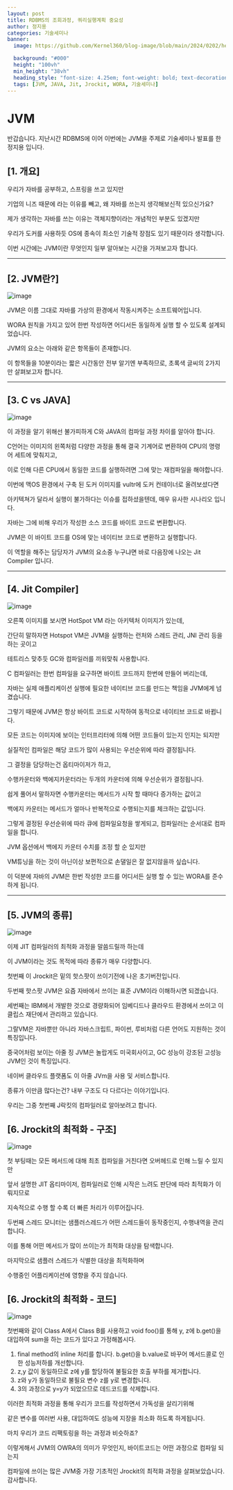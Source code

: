 ```yaml
---
layout: post
title: RDBMS의 조회과정, 쿼리실행계획 중요성
author: 정지용
categories: 기술세미나
banner:
  image: https://github.com/Kernel360/blog-image/blob/main/2024/0202/header.jpg?raw=true

  background: "#000"
  height: "100vh"
  min_height: "38vh"
  heading_style: "font-size: 4.25em; font-weight: bold; text-decoration: underline"
  tags: [JVM, JAVA, Jit, Jrockit, WORA, 기술세미나]
---
```



# JVM

반갑습니다.
지난시간 RDBMS에 이어 이번에는 JVM을 주제로 기술세미나 발표를 한 정지용 입니다.

## [1. 개요]

우리가 자바를 공부하고, 스프링을 쓰고 있지만

기업의 니즈 때문에 라는 이유를 빼고, 왜 자바를 쓰는지 생각해보신적 있으신가요?

제가 생각하는 자바를 쓰는 이유는 객체지향이라는 개념적인 부분도 있겠지만

우리가 도커를 사용하듯 OS에 종속이 최소인 기술적 장점도 있기 때문이라 생각합니다.

이번 시간에는 JVM이란 무엇인지 일부 알아보는 시간을 가져보고자 합니다.

<hr>

## [2. JVM란?]

![image](https://github.com/Kernel360/blog-image/blob/main/2024/0202/1.png?raw=true)

JVM은 이름 그대로 자바를 가상의 환경에서 작동시켜주는 소프트웨어입니다.

WORA 원칙을 가지고 있어 한번 작성하면 어디서든 동일하게 실행 할 수 있도록 설계되었습니다.

JVM의 요소는 아래와 같은 항목들이 존재합니다.

이 항목들을 10분이라는 짧은 시간동안 전부 알기엔 부족하므로, 초록색 글씨의 2가지만 살펴보고자 합니다.

<hr>

## [3. C vs JAVA]

![image](https://github.com/Kernel360/blog-image/blob/main/2024/0202/2.png?raw=true)

이 과정을 알기 위해선 불가피하게 C와 JAVA의 컴파일 과정 차이를 알아야 합니다.

C언어는 이미지의 왼쪽처럼 다양한 과정을 통해 결국 기계어로 변환하여 CPU의 명령어 세트에 맞춰지고,

이로 인해 다른 CPU에서 동일한 코드를 실행하려면 그에 맞는 재컴파일을 해야합니다.

이번에 맥OS 환경에서 구축 된 도커 이미지를 vultr에 도커 컨테이너로 올려보셨다면

아키텍쳐가 달라서 실행이 불가하다는 이슈를 접하셨을텐데, 매우 유사한 시나리오 입니다.

자바는 그에 비해 우리가 작성한 소스 코드를 바이트 코드로 변환합니다.

JVM은 이 바이트 코드를 OS에 맞는 네이티브 코드로 변환하고 실행합니다.

이 역할을 해주는 담당자가 JVM의 요소중 누구냐면 바로 다음장에 나오는 Jit Compiler 입니다.

<hr>

## [4. Jit Compiler]

![image](https://github.com/Kernel360/blog-image/blob/main/2024/0202/3.png?raw=true)

오른쪽 이미지를 보시면 HotSpot VM 라는 아키텍처 이미지가 있는데,

간단히 말하자면 Hotspot VM은 JVM을 실행하는 런처와 스레드 관리, JNI 관리 등을 하는 곳이고

테트리스 맞추듯 GC와 컴파일러를 끼워맞춰 사용합니다.

C 컴파일러는 한번 컴파일을 요구하면 바이트 코드까지 한번에 만들어 버리는데,

자바는 실제 애플리케이션 실행에 필요한 네이티브 코드를 만드는 책임을 JVM에게 넘겼습니다.

그렇기 때문에 JVM은 항상 바이트 코드로 시작하여 동적으로 네이티브 코드로 바뀝니다.

모든 코드는 이미지에 보이는 인터프리터에 의해 어떤 코드들이 있는지 인지는 되지만

실질적인 컴파일은 해당 코드가 많이 사용되는 우선순위에 따라 결정됩니다.

그 결정을 담당하는건 옵티마이저가 하고,

수행카운터와 백에지카운터라는 두개의 카운터에 의해 우선순위가 결정됩니다.

쉽게 풀어서 말하자면 수행카운터는 메서드가 시작 할 때마다 증가하는 값이고

백에지 카운터는 메서드가 얼마나 반복적으로 수행되는지를 체크하는 값입니다.

그렇게 결정된 우선순위에 따라 큐에 컴파일요청을 쌓게되고, 컴파일러는 순서대로 컴파일을 합니다.

JVM 옵션에서 백에지 카운터 수치를 조정 할 순 있지만

VM튜닝을 하는 것이 아닌이상 보편적으로 손댈일은 잘 없지않을까 싶습니다.

이 덕분에 자바의 JVM은 한번 작성한 코드를 어디서든 실행 할 수 있는 WORA를 준수하게 됩니다.


<hr>

## [5. JVM의 종류]

![image](https://github.com/Kernel360/blog-image/blob/main/2024/0202/4.png?raw=true)

이제 JIT 컴파일러의 최적화 과정을 말씀드릴까 하는데

이 JVM이라는 것도 목적에 따라 종류가 매우 다양합니다.

첫번째 이 Jrockit은 밑의 핫스팟이 쓰이기전에 나온 초기버전입니다.

두번째 핫스팟 JVM은 요즘 자바에서 쓰이는 표준 JVM이라 이해하시면 되겠습니다.

세번째는 IBM에서 개발한 것으로 경량화되어 임베디드나 클라우드 환경에서 쓰이고 이클립스 재단에서 관리하고 있습니다.

그랄VM은 자바뿐만 아니라 자바스크립트, 파이썬, 루비처럼 다른 언어도 지원하는 것이 특징입니다.

중국어처럼 보이는 아줄 징 JVM은 놀랍게도 미국회사이고, GC 성능이 강조된 고성능 JVM인 것이 특징입니다.

네이버 클라우드 플랫폼도 이 아줄 JVm을 사용 및 서비스합니다.

종류가 이만큼 많다는건? 내부 구조도 다 다르다는 이야기입니다.

우리는 그중 첫번째 J락킷의 컴파일러로 알아보려고 합니다.

## [6. Jrockit의 최적화 - 구조]

![image](https://github.com/Kernel360/blog-image/blob/main/2024/0202/5.png?raw=true)

첫 부팅때는 모든 메서드에 대해 최초 컴파일을 거친다면 오버헤드로 인해 느릴 수 있지만

앞서 설명한 JIT 옵티마이저, 컴파일러로 인해 시작은 느려도 판단에 따라 최적화가 이뤄지므로

지속적으로 수행 할 수록 더 빠른 처리가 이루어집니다.

두번째 스레드 모니터는 샘플러스레드가 어떤 스레드들이 동작중인지, 수행내역을 관리합니다.

이를 통해 어떤 메서드가 많이 쓰이는가 최적화 대상을 탐색합니다.

마지막으로 샘플러 스레드가 식별한 대상을 최적화하며

수행중인 어플리케이션에 영향을 주지 않습니다.

## [6. Jrockit의 최적화 - 코드]

![image](https://github.com/Kernel360/blog-image/blob/main/2024/0202/6.png?raw=true)

첫번째와 같이 Class A에서 Class B를 사용하고 void foo()를 통해 y, z에 b.get()을 대입하여 sum을 하는 코드가 있다고 가정해봅시다.

1. final method의 inline 처리를 합니다. b.get()을 b.value로 바꾸어 메서드콜로 인한 성능저하를 개선합니다.
2. z,y 값이 동일하므로 z에 y를 할당하여 불필요한 호출 부하를 제거합니다.
3. z와 y가 동일하므로 불필요 변수 z를 y로 변경합니다.
4. 3의 과정으로 y=y가 되었으므로 데드코드를 삭제합니다.

이러한 최적화 과정을 통해 우리가 코드를 작성하면서 가독성을 살리기위해

같은 변수를 여러번 사용, 대입하여도 성능에 지장을 최소화 하도록 하게됩니다.

마치 우리가 코드 리팩토링을 하는 과정과 비슷하죠?

이렇게해서 JVM의 OWRA의 의미가 무엇인지, 바이트코드는 어떤 과정으로 컴파일 되는지

컴파일에 쓰이는 많은 JVM중 가장 기초적인 Jrockit의 최적화 과정을 살펴보았습니다. 감사합니다.


